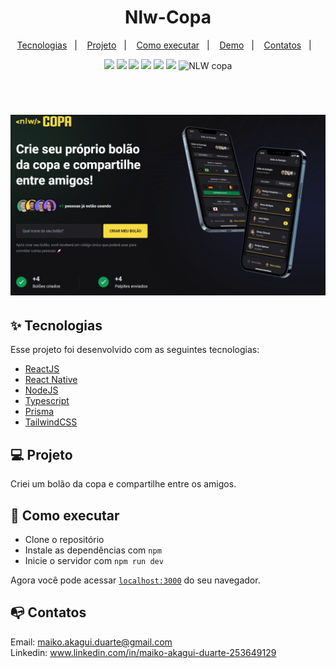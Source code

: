 # <h1 align="center" style="font-family:Inter;">Nlw-Copa</h1>




<p align="center">
  <a href="#-tecnologias">Tecnologias</a>&nbsp;&nbsp;&nbsp;|&nbsp;&nbsp;&nbsp;
  <a href="#-projeto">Projeto</a>&nbsp;&nbsp;&nbsp;|&nbsp;&nbsp;&nbsp;
  <a href="#-como-executar">Como executar</a>&nbsp;&nbsp;&nbsp;|&nbsp;&nbsp;&nbsp;
  <a href="#iphone-demo-deploy">Demo</a>&nbsp;&nbsp;&nbsp;|&nbsp;&nbsp;&nbsp;
    <a href="#mailbox_with_no_mail-contatos">Contatos</a>&nbsp;&nbsp;&nbsp;|&nbsp;&nbsp;&nbsp;
  

</p>

<p align="center">
  <img src="https://img.shields.io/badge/React-JS-yellow">
  <img src="https://img.shields.io/badge/Node-JS-green">
<img src="https://img.shields.io/badge/Prisma-DB-yellow">
<img src="https://img.shields.io/badge/Next-JS-green">
<img src="https://img.shields.io/badge/Typescript-TS-yellow">
<img src="https://img.shields.io/badge/Tailwind-CSS-blue">





 <img src="https://img.shields.io/badge/NLW-Copa-yellow" alt="NLW copa" />
</p>

<br>


<p align="center">
  
 
</p>

<h1 align="center">
  <img alt="screenshot" title="home" src=".github/nlw-copa.png" />

</h1>


## ✨ Tecnologias

Esse projeto foi desenvolvido com as seguintes tecnologias:

- [ReactJS](https://reactjs.org/)
- [React Native](https://reactnative.dev/)
- [NodeJS](https://nodejs.org/)
- [Typescript](https://www.typescriptlang.org/)
- [Prisma](https://www.prisma.io/)
- [TailwindCSS](https://tailwindcss.com/)


## 💻 Projeto

Criei um bolão da copa e compartilhe entre os amigos.


## 🚀 Como executar

- Clone o repositório
- Instale as dependências com `npm`
- Inicie o servidor com `npm run dev`

Agora você pode acessar [`localhost:3000`](http://localhost:3000) do seu navegador.



## :mailbox_with_no_mail: Contatos

Email: maiko.akagui.duarte@gmail.com <br>
Linkedin: www.linkedin.com/in/maiko-akagui-duarte-253649129
